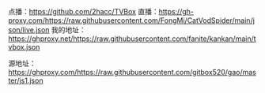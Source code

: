 点播：https://github.com/2hacc/TVBox
直播：https://gh-proxy.com/https://raw.githubusercontent.com/FongMi/CatVodSpider/main/json/live.json
我的地址：https://ghproxy.net/https://raw.githubusercontent.com/fanite/kankan/main/tvbox.json

源地址：https://ghproxy.com/https://raw.githubusercontent.com/gitbox520/gao/master/js1.json